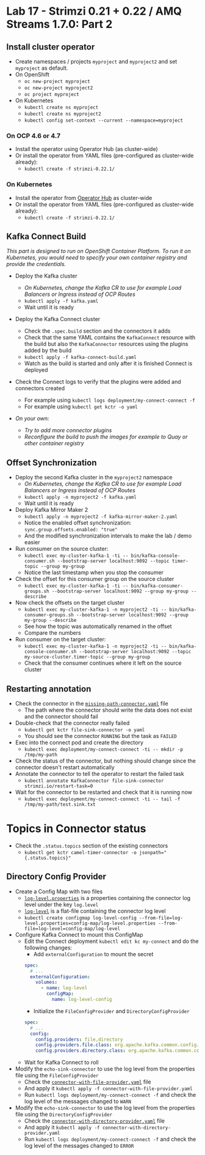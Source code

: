 # Lab 17 - Strimzi 0.21 + 0.22 / AMQ Streams 1.7.0: Part 2

## Install cluster operator

* Create namespaces / projects `myproject` and `myproject2` and set `myproject` as default.
* On OpenShift 
  * `oc new-project myproject`
  * `oc new-project myproject2`
  * `oc project myproject`
* On Kubernetes
  * `kubectl create ns myproject`
  * `kubectl create ns myproject2`
  * `kubectl config set-context --current --namespace=myproject`

### On OCP 4.6 or 4.7

* Install the operator using Operator Hub (as cluster-wide)
* Or install the operator from YAML files (pre-configured as cluster-wide already):
  * `kubectl create -f strimzi-0.22.1/`

### On Kubernetes

* Install the operator from [Operator Hub](https://operatorhub.io/operator/strimzi-kafka-operator) as cluster-wide
* Or install the operator from YAML files (pre-configured as cluster-wide already):
  * `kubectl create -f strimzi-0.22.1/`

## Kafka Connect Build

_This part is designed to run on OpenShift Container Platform. To run it on Kubernetes, you would need to specify your own container registry and provide the credentials._

* Deploy the Kafka cluster
  * _On Kubernetes, change the Kafka CR to use for example Load Balancers or Ingress instead of OCP Routes_
  * `kubectl apply -f kafka.yaml`
  * Wait until it is ready
* Deploy the Kafka Connect cluster
  * Check the `.spec.build` section and the connectors it adds
  * Check that the same YAML contains the `KafkaConnect` resource with the build but also the `KafkaConnector` resources using the plugins added by the build
  * `kubectl apply -f kafka-connect-build.yaml`
  * Watch as the build is started and only after it is finished Connect is deployed
* Check the Connect logs to verify that the plugins were added and connectors created
  * For example using `kubectl logs deployment/my-connect-connect -f`
  * For example using `kubectl get kctr -o yaml`

* _On your own:_
  * _Try to add more connector plugins_
  * _Reconfigure the build to push the images for example to Quay or other container registry_

## Offset Synchronization

* Deploy the second Kafka cluster in the `myproject2` namespace
  * _On Kubernetes, change the Kafka CR to use for example Load Balancers or Ingress instead of OCP Routes_
  * `kubectl apply -n myproject2 -f kafka.yaml`
  * Wait until it is ready
* Deploy Kafka Mirror Maker 2
  * `kubectl apply -n myproject2 -f kafka-mirror-maker-2.yaml`
  * Notice the enabled offset synchronization: `sync.group.offsets.enabled: "true"`
  * And the modified synchronization intervals to make the lab / demo easier
* Run consumer on the source cluster:
  * `kubectl exec my-cluster-kafka-1 -ti -- bin/kafka-console-consumer.sh --bootstrap-server localhost:9092 --topic timer-topic --group my-group`
  * Notice the last timestamp when you stop the consumer
* Check the offset for this consumer group on the source cluster
  * `kubectl exec my-cluster-kafka-1 -ti -- bin/kafka-consumer-groups.sh --bootstrap-server localhost:9092 --group my-group --describe`
* Now check the offsets on the target cluster
  * `kubectl exec my-cluster-kafka-1 -n myproject2 -ti -- bin/kafka-consumer-groups.sh --bootstrap-server localhost:9092 --group my-group --describe`
  * See how the topic was automatically renamed in the offset
  * Compare the numbers
* Run consumer on the target cluster:
  * `kubectl exec my-cluster-kafka-1 -n myproject2 -ti -- bin/kafka-console-consumer.sh --bootstrap-server localhost:9092 --topic my-source-cluster.timer-topic --group my-group`
  * Check that the consumer continues where it left on the source cluster

## Restarting annotation

* Check the connector in the [`missing-path-connector.yaml`](./missing-path-connector.yaml) file
  * The path where the connector should write the data does not exist and the connector should fail
* Double-check that the connector really failed
  * `kubectl get kctr file-sink-connector -o yaml`
  * You should see the connector `RUNNING` but the task as `FAILED`
* Exec into the connect pod and create the directory
  * `kubectl exec deployment/my-connect-connect -ti -- mkdir -p /tmp/my-path`
* Check the status of the connector, but nothing should change since the connector doesn't restart automatically
* Annotate the connector to tell the operator to restart the failed task
  * `kubectl annotate KafkaConnector file-sink-connector strimzi.io/restart-task=0`
* Wait for the connector to be restarted and check that it is running now
  * `kubectl exec deployment/my-connect-connect -ti -- tail -f /tmp/my-path/test.sink.txt`

# Topics in Connector status

* Check the `.status.topics` section of the existing connectors
  * `kubectl get kctr camel-timer-connector -o jsonpath="{.status.topics}"`

## Directory Config Provider

* Create a Config Map with two files
  * [`log-level.properties`](./config-map/log-level.properties) is a properties containing the connector log level under the key `log.level`
  * [`log-level`](./config-map/log-level) is a flat-file containing the connector log level
  * `kubectl create configmap log-level-config --from-file=log-level.properties=config-map/log-level.properties --from-file=log-level=config-map/log-level`
* Configure Kafka Connect to mount this ConfigMap
  * Edit the Connect deployment `kubectl edit kc my-connect` and do the following changes:
    * Add `externalConfiguration` to mount the secret
    ```yaml
    spec:
      # ...
      externalConfiguration:
        volumes:
          - name: log-level
            configMap:
              name: log-level-config
    ```
    * Initialize the `FileConfigProvider` and `DirectoryConfigProvider`
    ```yaml
    spec:
      # ...
      config:
        config.providers: file,directory
        config.providers.file.class: org.apache.kafka.common.config.provider.FileConfigProvider
        config.providers.directory.class: org.apache.kafka.common.config.provider.DirectoryConfigProvider
    ```
  * Wait for Kafka Connect to roll
* Modify the `echo-sink-connector` to use the log level from the properties file using the `FileConfigProvider`
  * Check the [`connector-with-file-provider.yaml`](./connector-with-file-provider.yaml) file
  * And apply it `kubectl apply -f connector-with-file-provider.yaml`
  * Run `kubectl logs deployment/my-connect-connect -f` and check the log level of the messages changed to `WARN`
* Modify the `echo-sink-connector` to use the log level from the properties file using the `DirectoryConfigProvider`
  * Check the [`connector-with-directory-provider.yaml`](./connector-with-directory-provider.yaml) file
  * And apply it `kubectl apply -f connector-with-directory-provider.yaml`
  * Run `kubectl logs deployment/my-connect-connect -f` and check the log level of the messages changed to `ERROR`
